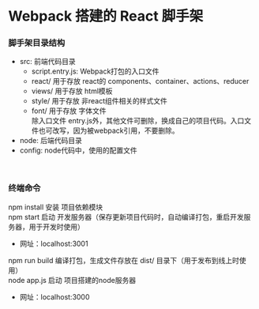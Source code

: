 <h1> Webpack 搭建的 React 脚手架 </h1>

<h3> 脚手架目录结构 </h3>
<ul>
  <li>src: 前端代码目录
    <ul>
      <li>script.entry.js: Webpack打包的入口文件</li>
      <li>react/ 用于存放 react的 components、container、actions、reducer</li>
      <li>views/ 用于存放 html模板</li>
      <li>style/ 用于存放 非react组件相关的样式文件</li>
      <li>font/ 用于存放 字体文件</li>
      除入口文件 entry.js外，其他文件可删除，换成自己的项目代码。入口文件也可改写，因为被webpack引用，不要删除。
    </ul>
  </li>
  <li>node: 后端代码目录</li>
  <li>config: node代码中，使用的配置文件</li>
</ul>
<br/>
<h3> 终端命令 </h3>
npm install 安装 项目依赖模块<br/>
npm start 启动 开发服务器（保存更新项目代码时，自动编译打包，重启开发服务器，用于开发时使用）<br/>
<ul>
  <li>网址：localhost:3001</li>
</ul>
npm run build 编译打包，生成文件存放在 dist/ 目录下（用于发布到线上时使用）<br/>
node app.js 启动 项目搭建的node服务器<br/>
<ul>
  <li>网址：localhost:3000</li>
</ul>
